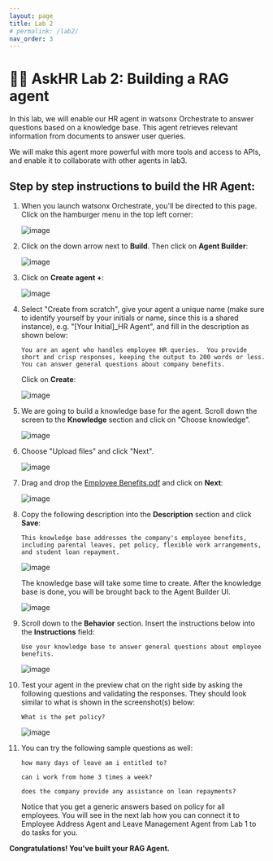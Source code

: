 ```yaml
---
layout: page
title: Lab 2
# permalink: /lab2/
nav_order: 3
---
```

# 🧑‍💼 AskHR Lab 2: Building a RAG agent
    
In this lab, we will enable our HR agent in watsonx Orchestrate to answer questions based on a knowledge base. This agent retrieves relevant information from documents to answer user queries.

We will make this agent more powerful with more tools and access to APIs, and enable it to collaborate with other agents in lab3.


## Step by step instructions to build the HR Agent:

1. When you launch watsonx Orchestrate, you'll be directed to this page. Click on the hamburger menu in the top left corner:

    ![image](./imgs/lab-3a/step1.png)

1. Click on the down arrow next to **Build**.  Then click on **Agent Builder**:

    ![image](./imgs/lab-3a/step2.png)

1. Click on **Create agent +**:

    ![image](./imgs/lab-3a/step3.png)

1. Select "Create from scratch", give your agent a unique name (make sure to identify yourself by your initials or name, since this is a shared instance), e.g. "[Your Initial]_HR Agent", and fill in the description as shown below: 

    ```
    You are an agent who handles employee HR queries.  You provide short and crisp responses, keeping the output to 200 words or less. You can answer general questions about company benefits.
    ```  

    Click on **Create**:

    ![image](./imgs/lab-3a/hr_step4.png)

1. We are going to build a knowledge base for the agent. Scroll down the screen to the **Knowledge** section and click on "Choose knowledge".

    ![image](./imgs/lab-3a/hr_step_knowledge.png)

1. Choose "Upload files" and click "Next".

    ![image](./imgs/lab-3a/hr_step_uploadfile.png)

1. Drag and drop the [Employee Benefits.pdf](./pdfs/Employee-Benefits.pdf) and click on **Next**:

    ![image](./imgs/lab-3a/hr_step6.png)

1. Copy the following description into the **Description** section and click **Save**:

    ```
    This knowledge base addresses the company's employee benefits, including parental leaves, pet policy, flexible work arrangements, and student loan repayment.
    ```

    ![image](./imgs/lab-3a/hr_step_desc.png)

    The knowledge base will take some time to create. After the knowledge base is done, you will be brought back to the Agent Builder UI.

    ![image](./imgs/lab-3a/hr_step_kbase.png)


1. Scroll down to the **Behavior** section. Insert the instructions below into the **Instructions** field:

    ```
    Use your knowledge base to answer general questions about employee benefits. 
    ```

    ![image](./imgs/lab-3a/hr_step12.png)

1. Test your agent in the preview chat on the right side by asking the following questions and validating the responses.  They should look similar to what is shown in the screenshot(s) below:

    ```
    What is the pet policy? 
    ```

    ![image](./imgs/lab-3a/hr_step13.png)

1. You can try the following sample questions as well:

    ```
    how many days of leave am i entitled to?
    ```
    ```
    can i work from home 3 times a week?
    ```
    ```
    does the company provide any assistance on loan repayments?
    ```
    Notice that you get a generic answers based on policy for all employees. You will see in the next lab how you can connect it to Employee Address Agent and Leave Management Agent from Lab 1 to do tasks for you.

**Congratulations! You've built your RAG Agent.**
